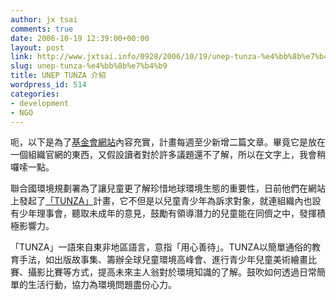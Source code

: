 ```yaml
---
author: jx tsai
comments: true
date: 2006-10-19 12:39:00+00:00
layout: post
link: http://www.jxtsai.info/0928/2006/10/19/unep-tunza-%e4%bb%8b%e7%b4%b9/
slug: unep-tunza-%e4%bb%8b%e7%b4%b9
title: UNEP TUNZA 介紹
wordpress_id: 514
categories:
- development
- NGO
---
```


呃，以下是為了[基金會網站](http://www.lionvalley.org/)內容充實，計畫每週至少新增二篇文章。畢竟它是放在一個組織官網的東西，又假設讀者對於許多議題還不了解，所以在文字上，我會稍囉嗦一點。

聯合國環境規劃署為了讓兒童更了解珍惜地球環境生態的重要性，日前他們在網站上發起了[「TUNZA」](http://www.unep.org/tunza/children/default.asp)計畫，它不但是以兒童青少年為訴求對象，就連組織內也設有少年理事會，聽取未成年的意見，鼓勵有領導潛力的兒童能在同儕之中，發揮積極影響力。

「TUNZA」一語來自東非地區語言，意指「用心善待」。TUNZA以簡單通俗的教育手法，如出版故事集、籌辦全球兒童環境高峰會、進行青少年兒童美術繪畫比賽、攝影比賽等方式，提高未來主人翁對於環境知識的了解。鼓吹如何透過日常簡單的生活行動，協力為環境問題盡份心力。
